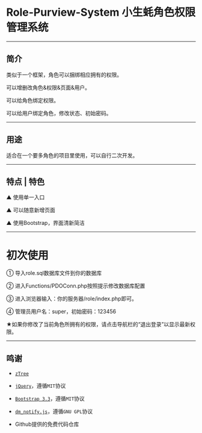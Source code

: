 # Role-Purview-System 小生蚝角色权限管理系统

---

## 简介

类似于一个框架，角色可以捆绑相应拥有的权限。

可以增删改角色&权限&页面&用户。

可以给角色绑定权限。

可以给用户绑定角色，修改状态、初始密码。

---

## 用途

适合在一个要多角色的项目里使用，可以自行二次开发。

---

## 特点 | 特色

▲ 使用单一入口

▲ 可以随意新增页面

▲ 使用Bootstrap，界面清新简洁

---

# 初次使用

① 导入role.sql数据库文件到你的数据库

② 进入Functions/PDOConn.php按照提示修改数据库配置

③ 进入浏览器输入：你的服务器/role/index.php即可。

④ 管理员用户名：super，初始密码：123456

★如果你修改了当前角色所拥有的权限，请点击导航栏的“退出登录”以显示最新权限。

---

## 鸣谢

* [`zTree`](https://github.com/zTree/zTree_v3)

* [`jQuery`](https://jquery.org/)，遵循`MIT`协议

* [`Bootstrap 3.3`](https://getbootstrap.com/)，遵循`MIT`协议

* [`dm_notify.js`](http://www.jqueryscript.net/other/Lightweight-Growl-style-Notification-Plugin-dm_notify-js.html)，遵循`GNU GPL`协议

* Github提供的免费代码仓库